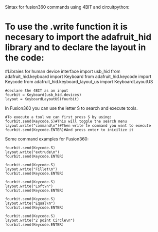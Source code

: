 Sintax for fusion360 commands using 4BIT and circuitpython:

# To use the .write function it is necesary  to import the adafruit_hid library and to declare the layout in the code:

#Libraies for human device interface
	import usb_hid
	from adafruit_hid.keyboard import Keyboard
	from adafruit_hid.keycode import Keycode
	from adafruit_hid.keyboard_layout_us import KeyboardLayoutUS

	#declare the 4BIT as an input
	fourbit = Keyboard(usb_hid.devices)
	layout = KeyboardLayoutUS(fourbit) 

In Fusion360 you can use the letter S to search and execute tools. 

	#To execute a tool we can first press S by using:
	fourbit.send(Keycode.S)#This will toggle the search menu
	layout.write("command\n")#Then write te command you want to execute
	fourbit.send(Keycode.ENTER)#And press enter to inicilize it

Some command examples for Fusion360:
	
	fourbit.send(Keycode.S)
	layout.write("extrude\n")
	fourbit.send(Keycode.ENTER)

	fourbit.send(Keycode.S)
	layout.write("Fillet\n")
	fourbit.send(Keycode.ENTER)

	fourbit.send(Keycode.S)
	layout.write("Loft\n")
	fourbit.send(Keycode.ENTER)

	fourbit.send(Keycode.S)
	layout.write("Equal\n")
	fourbit.send(Keycode.ENTER)

	fourbit.send(Keycode.S)
	layout.write("2 point Circle\n")
	fourbit.send(Keycode.ENTER)





